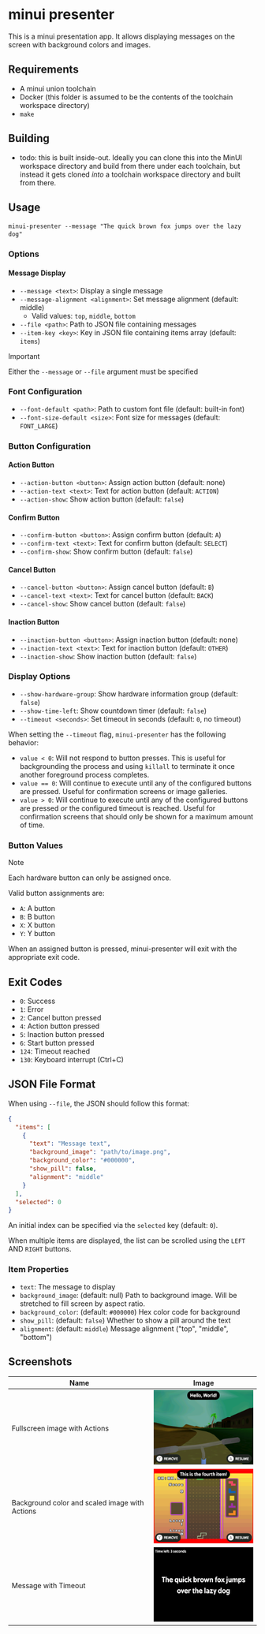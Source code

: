 # minui presenter

This is a minui presentation app. It allows displaying messages on the screen with background colors and images.

## Requirements

- A minui union toolchain
- Docker (this folder is assumed to be the contents of the toolchain workspace directory)
- `make`

## Building

- todo: this is built inside-out. Ideally you can clone this into the MinUI workspace directory and build from there under each toolchain, but instead it gets cloned _into_ a toolchain workspace directory and built from there.

## Usage

```shell
minui-presenter --message "The quick brown fox jumps over the lazy dog"
```

### Options

#### Message Display

- `--message <text>`: Display a single message
- `--message-alignment <alignment>`: Set message alignment (default: middle)
  - Valid values: `top`, `middle`, `bottom`
- `--file <path>`: Path to JSON file containing messages
- `--item-key <key>`: Key in JSON file containing items array (default: `items`)

> [!IMPORTANT]
> Either the `--message` or `--file` argument must be specified

### Font Configuration

- `--font-default <path>`: Path to custom font file (default: built-in font)
- `--font-size-default <size>`: Font size for messages (default: `FONT_LARGE`)

### Button Configuration

#### Action Button

- `--action-button <button>`: Assign action button (default: none)
- `--action-text <text>`: Text for action button (default: `ACTION`)
- `--action-show`: Show action button (default: `false`)

#### Confirm Button

- `--confirm-button <button>`: Assign confirm button (default: `A`)
- `--confirm-text <text>`: Text for confirm button (default: `SELECT`)
- `--confirm-show`: Show confirm button (default: `false`)

#### Cancel Button

- `--cancel-button <button>`: Assign cancel button (default: `B`)
- `--cancel-text <text>`: Text for cancel button (default: `BACK`)
- `--cancel-show`: Show cancel button (default: `false`)

#### Inaction Button

- `--inaction-button <button>`: Assign inaction button (default: none)
- `--inaction-text <text>`: Text for inaction button (default: `OTHER`)
- `--inaction-show`: Show inaction button (default: `false`)

### Display Options

- `--show-hardware-group`: Show hardware information group (default: `false`)
- `--show-time-left`: Show countdown timer (default: `false`)
- `--timeout <seconds>`: Set timeout in seconds (default: `0`, no timeout)

When setting the `--timeout` flag, `minui-presenter` has the following behavior:

- `value < 0`: Will not respond to button presses. This is useful for backgrounding the process and using `killall` to terminate it once another foreground process completes.
- `value == 0`: Will continue to execute until any of the configured buttons are pressed. Useful for confirmation screens or image galleries.
- `value > 0`: Will continue to execute until any of the configured buttons are pressed _or_ the configured timeout is reached. Useful for confirmation screens that should only be shown for a maximum amount of time.

### Button Values

> [!NOTE]
> Each hardware button can only be assigned once.

Valid button assignments are:

- `A`: A button
- `B`: B button
- `X`: X button
- `Y`: Y button

When an assigned button is pressed, minui-presenter will exit with the appropriate exit code.

## Exit Codes

- `0`: Success
- `1`: Error
- `2`: Cancel button pressed
- `4`: Action button pressed
- `5`: Inaction button pressed
- `6`: Start button pressed
- `124`: Timeout reached
- `130`: Keyboard interrupt (Ctrl+C)

## JSON File Format

When using `--file`, the JSON should follow this format:

```json
{
  "items": [
    {
      "text": "Message text",
      "background_image": "path/to/image.png",
      "background_color": "#000000",
      "show_pill": false,
      "alignment": "middle"
    }
  ],
  "selected": 0
}
```

An initial index can be specified via the `selected` key (default: `0`).

When multiple items are displayed, the list can be scrolled using the `LEFT` AND `RIGHT` buttons.

### Item Properties

- `text`: The message to display
- `background_image`: (default: null) Path to background image. Will be stretched to fill screen by aspect ratio.
- `background_color`: (default: `#000000`) Hex color code for background
- `show_pill`: (default: `false`) Whether to show a pill around the text
- `alignment`: (default: `middle`) Message alignment ("top", "middle", "bottom")

## Screenshots

| Name                                           | Image                                                                 |
|------------------------------------------------|-----------------------------------------------------------------------|
| Fullscreen image with Actions                  | <img src="screenshots/fullscreen-image-with-actions.png" width=240 /> |
| Background color and scaled image with Actions | <img src="screenshots/background-color-and-image-with-actions-scaled.png" width=240 /> |
| Message with Timeout                           | <img src="screenshots/message-with-timeout.png" width=240 />          |
